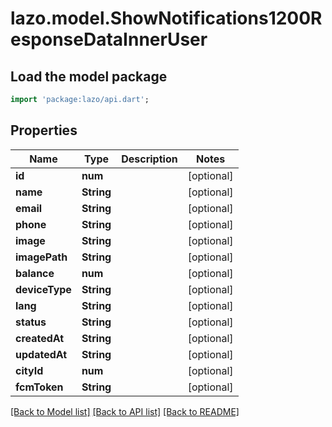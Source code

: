 # lazo.model.ShowNotifications1200ResponseDataInnerUser

## Load the model package
```dart
import 'package:lazo/api.dart';
```

## Properties
Name | Type | Description | Notes
------------ | ------------- | ------------- | -------------
**id** | **num** |  | [optional] 
**name** | **String** |  | [optional] 
**email** | **String** |  | [optional] 
**phone** | **String** |  | [optional] 
**image** | **String** |  | [optional] 
**imagePath** | **String** |  | [optional] 
**balance** | **num** |  | [optional] 
**deviceType** | **String** |  | [optional] 
**lang** | **String** |  | [optional] 
**status** | **String** |  | [optional] 
**createdAt** | **String** |  | [optional] 
**updatedAt** | **String** |  | [optional] 
**cityId** | **num** |  | [optional] 
**fcmToken** | **String** |  | [optional] 

[[Back to Model list]](../README.md#documentation-for-models) [[Back to API list]](../README.md#documentation-for-api-endpoints) [[Back to README]](../README.md)


